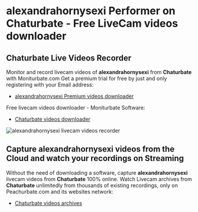 # alexandrahornysexi Performer on Chaturbate - Free LiveCam videos downloader

## Chaturbate Live Videos Recorder

Monitor and record livecam videos of **alexandrahornysexi** from **Chaturbate** with Moniturbate.com
Get a premium trial for free by just and only registering with your Email address:
* [alexandrahornysexi Premium videos downloader](https://moniturbate.com/request-demo-licence-key.html)

Free livecam videos downloader - Moniturbate Software:
* [Chaturbate videos downloader](https://moniturbate.com/moniturbate-download-software.html)

![alexandrahornysexi livecam videos recorder](https://peachurnet.com/templates/moniturbate-software.png)


## Capture alexandrahornysexi videos from the Cloud and watch your recordings on Streaming

Without the need of downloading a software, capture **alexandrahornysexi** livecam videos from **Chaturbate** 100% online.
Watch Livecam archives from **Chaturbate** unlimitedly from thousands of existing recordings, only on Peachurbate.com and its websites network:
* [Chaturbate videos archives](https://peachurnet.com/)